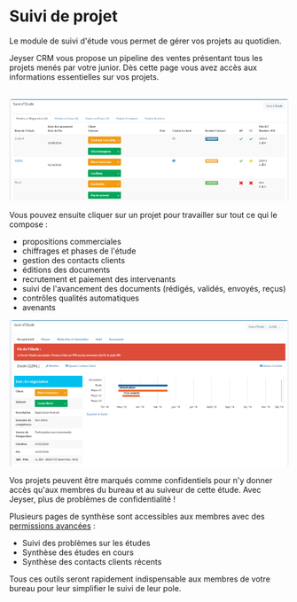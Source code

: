 # Suivi de projet

Le module de suivi d'étude vous permet de gérer vos projets au quotidien.

Jeyser CRM vous propose un pipeline des ventes présentant tous les projets menés par votre junior. Dès cette page vous avez accès aux informations essentielles sur vos projets.

<br/>
<img src="images/pipeline_etudes.png" alt="Suivi de projet - pipeline des projets" />
<br/>

Vous pouvez ensuite cliquer sur un projet pour travailler sur tout ce qui le compose : 

 - propositions commerciales
 - chiffrages et phases de l'étude
 - gestion des contacts clients
 - éditions des documents
 - recrutement et paiement des intervenants
 - suivi de l'avancement des documents (rédigés, validés, envoyés, reçus)
 - contrôles qualités automatiques
 - avenants

<img src="images/suivi_etudes.png" alt="suivi de projet" />

Vos projets peuvent être marqués comme confidentiels pour n'y donner accès qu'aux membres du bureau et au suiveur de cette étude. Avec Jeyser, plus de problèmes de confidentialité !

Plusieurs pages de synthèse sont accessibles aux membres avec des [permissions avancées](administration) :

 - Suivi des problèmes sur les études
 - Synthèse des études en cours
 - Synthèse des contacts clients récents

Tous ces outils seront rapidement indispensable aux membres de votre bureau pour leur simplifier le suivi de leur pole.
